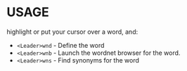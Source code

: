 # USAGE #

highlight or put your cursor over a word, and:

* `<Leader>wnd` - Define the word
* `<Leader>wnb` - Launch the wordnet browser for the word.
* `<Leader>wns` - Find synonyms for the word


